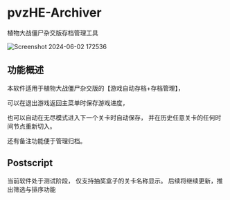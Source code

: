 # pvzHE-Archiver
 植物大战僵尸杂交版存档管理工具
 
![Screenshot 2024-06-02 172536](https://github.com/HNRobert/pvzHE-Archiver/assets/120773486/29f72c1a-f282-4fc0-8050-809fffe25368)

## 功能概述

本软件适用于植物大战僵尸杂交版的【游戏自动存档+存档管理】，

可以在退出游戏返回主菜单时保存游戏进度，

也可以自动在无尽模式进入下一个关卡时自动保存，
并在历史任意关卡的任何时间节点重新切入。

还有备注功能便于管理归档。

## Postscript

当前软件处于测试阶段，
仅支持抽奖盒子的关卡名称显示。
后续将继续更新，推出筛选与排序功能
